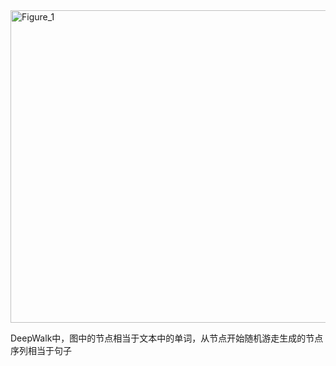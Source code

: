 <img width="1500" height="500" alt="Figure_1" src="https://github.com/user-attachments/assets/323049c3-656d-4279-97c6-183678b15470" />



DeepWalk中，图中的​​节点相当于​​文本中的单词，从节点开始随机游走生成的​​节点序列相当于句子
